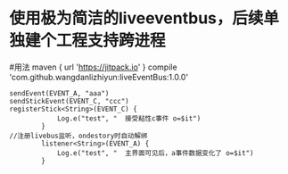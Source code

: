 # 使用极为简洁的liveeventbus，后续单独建个工程支持跨进程
 
#用法
maven { url 'https://jitpack.io' }
compile 'com.github.wangdanlizhiyun:liveEventBus:1.0.0'
  
  ```
  sendEvent(EVENT_A, "aaa")
  sendStickEvent(EVENT_C, "ccc")
  registerStick<String>(EVENT_C) {
              Log.e("test", "  接受粘性c事件 o=$it")
          }
  //注册livebus监听，ondestory时自动解绑
          listener<String>(EVENT_A) {
              Log.e("test", "  主界面可见后，a事件数据变化了 o=$it")
          }
   
  ```
  
    
 